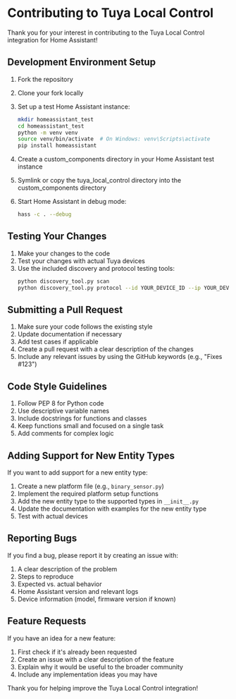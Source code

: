 # Contributing to Tuya Local Control

Thank you for your interest in contributing to the Tuya Local Control integration for Home Assistant!

## Development Environment Setup

1. Fork the repository
2. Clone your fork locally
3. Set up a test Home Assistant instance:
   ```bash
   mkdir homeassistant_test
   cd homeassistant_test
   python -m venv venv
   source venv/bin/activate  # On Windows: venv\Scripts\activate
   pip install homeassistant
   ```

4. Create a custom_components directory in your Home Assistant test instance
5. Symlink or copy the tuya_local_control directory into the custom_components directory
6. Start Home Assistant in debug mode:
   ```bash
   hass -c . --debug
   ```

## Testing Your Changes

1. Make your changes to the code
2. Test your changes with actual Tuya devices
3. Use the included discovery and protocol testing tools:
   ```bash
   python discovery_tool.py scan
   python discovery_tool.py protocol --id YOUR_DEVICE_ID --ip YOUR_DEVICE_IP --key YOUR_LOCAL_KEY --dp 1 --value true
   ```

## Submitting a Pull Request

1. Make sure your code follows the existing style
2. Update documentation if necessary
3. Add test cases if applicable
4. Create a pull request with a clear description of the changes
5. Include any relevant issues by using the GitHub keywords (e.g., "Fixes #123")

## Code Style Guidelines

1. Follow PEP 8 for Python code
2. Use descriptive variable names
3. Include docstrings for functions and classes
4. Keep functions small and focused on a single task
5. Add comments for complex logic

## Adding Support for New Entity Types

If you want to add support for a new entity type:

1. Create a new platform file (e.g., `binary_sensor.py`)
2. Implement the required platform setup functions
3. Add the new entity type to the supported types in `__init__.py`
4. Update the documentation with examples for the new entity type
5. Test with actual devices

## Reporting Bugs

If you find a bug, please report it by creating an issue with:

1. A clear description of the problem
2. Steps to reproduce
3. Expected vs. actual behavior
4. Home Assistant version and relevant logs
5. Device information (model, firmware version if known)

## Feature Requests

If you have an idea for a new feature:

1. First check if it's already been requested
2. Create an issue with a clear description of the feature
3. Explain why it would be useful to the broader community
4. Include any implementation ideas you may have

Thank you for helping improve the Tuya Local Control integration!
